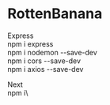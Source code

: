# RottenBanana

Express <br/>
npm i express <br/>
npm i nodemon --save-dev <br/>
npm i cors --save-dev <br/>
npm i axios --save-dev <br/>

Next <br/>
npm i\ <br/>
